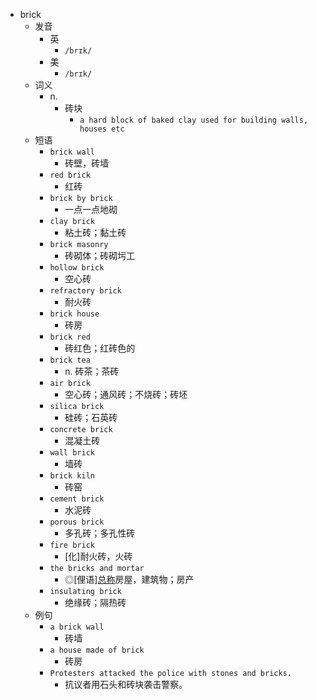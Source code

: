 - brick
  - 发音
    - 英
      - `/brɪk/`
    - 美
      - `/brɪk/`
  - 词义
    - n.
      - 砖块
        - `a hard block of baked clay used for building walls, houses etc`
  - 短语
    - `brick wall`
      - 砖壁，砖墙 
    - `red brick`
      - 红砖 
    - `brick by brick`
      - 一点一点地砌 
    - `clay brick`
      - 粘土砖；黏土砖 
    - `brick masonry`
      - 砖砌体；砖砌圬工 
    - `hollow brick`
      - 空心砖 
    - `refractory brick`
      - 耐火砖 
    - `brick house`
      - 砖房 
    - `brick red`
      - 砖红色；红砖色的 
    - `brick tea`
      - n. 砖茶；茶砖 
    - `air brick`
      - 空心砖；通风砖；不烧砖；砖坯 
    - `silica brick`
      - 硅砖；石英砖 
    - `concrete brick`
      - 混凝土砖 
    - `wall brick`
      - 墙砖 
    - `brick kiln`
      - 砖窑 
    - `cement brick`
      - 水泥砖 
    - `porous brick`
      - 多孔砖；多孔性砖 
    - `fire brick`
      - [化]耐火砖，火砖 
    - `the bricks and mortar`
      - ◎[俚语][总称](作为有投资价值的物质实体的)房屋，建筑物；房产 
    - `insulating brick`
      - 绝缘砖；隔热砖 
  - 例句
    - `a brick wall`
      - 砖墙
    - `a house made of brick`
      - 砖房
    - `Protesters attacked the police with stones and bricks.`
      - 抗议者用石头和砖块袭击警察。

